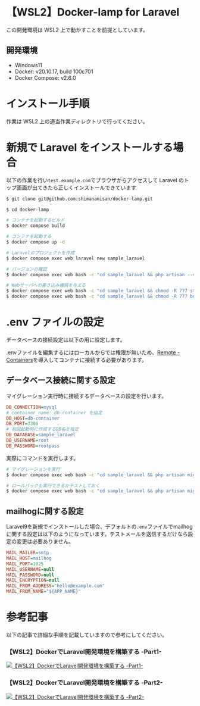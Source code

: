 # 【WSL2】Docker-lamp for Laravel

この開発環境は WSL2 上で動かすことを前提としています。

## 開発環境

- Windows11
- Docker: v20.10.17, build 100c701
- Docker Compose: v2.6.0

# インストール手順

作業は WSL2 上の適当作業ディレクトリで行ってください。

# 新規で Laravel をインストールする場合

以下の作業を行い`test.example.com`でブラウザからアクセスして Laravel のトップ画面が出てきたら正しくインストールできています

```bash
$ git clone git@github.com:shimanamisan/docker-lamp.git

$ cd docker-lamp

# コンテナを起動するビルド
$ docker compose build

# コンテナを起動する
$ docker compose up -d

# Laravelのプロジェクトを作成
$ docker compose exec web laravel new sample_laravel

# バージョンの確認
$ docker compose exec web bash -c "cd sample_laravel && php artisan --version"

# Webサーバへの書き込み権限を与える
$ docker compose exec web bash -c "cd sample_laravel && chmod -R 777 storage"
$ docker compose exec web bash -c "cd sample_laravel && chmod -R 777 bootstrap/cache"
```

# .env ファイルの設定

データベースの接続設定は以下の用に設定します。

.envファイルを編集するにはローカルからでは権限が無いため、[Remote - Containers](https://marketplace.visualstudio.com/items?itemName=ms-vscode-remote.remote-containers)を導入してコンテナに接続する必要があります。

## データベース接続に関する設定

マイグレーション実行時に接続するデータベースの設定を行います。

```ini
DB_CONNECTION=mysql
# container_name: db-container を指定
DB_HOST=db-container
DB_PORT=3306
# 初回起動時に作成するDB名を指定
DB_DATABASE=sample_laravel
DB_USERNAME=root
DB_PASSWORD=rootpass
```

実際にコマンドを実行します。

```bash
# マイグレーションを実行
$ docker compose exec web bash -c "cd sample_laravel && php artisan migrate"

# ロールバックも実行できるかテストしておく
$ docker compose exec web bash -c "cd sample_laravel && php artisan migrate:rollback"
```

## mailhogに関する設定

Laravel9を新規でインストールした場合、デフォルトの`.env`ファイルでmailhogに関する設定は以下のようになっています。テストメールを送信するだけなら設定の変更は必要ありません。

```ini
MAIL_MAILER=smtp
MAIL_HOST=mailhog
MAIL_PORT=1025
MAIL_USERNAME=null
MAIL_PASSWORD=null
MAIL_ENCRYPTION=null
MAIL_FROM_ADDRESS="hello@example.com"
MAIL_FROM_NAME="${APP_NAME}"
```

# 参考記事

以下の記事で詳細な手順を記載していますので参考にしてください。

### 【WSL2】DockerでLaravel開発環境を構築する -Part1-
[![【WSL2】DockerでLaravel開発環境を構築する -Part1-](https://user-images.githubusercontent.com/49751604/197087300-d7246b01-7a7d-4085-a787-b6e867df4bef.jpeg)](https://blog.hn-pgtech.com/2021-10-02/)

### 【WSL2】DockerでLaravel開発環境を構築する -Part2-
[![【WSL2】DockerでLaravel開発環境を構築する -Part2-](https://user-images.githubusercontent.com/49751604/197087300-d7246b01-7a7d-4085-a787-b6e867df4bef.jpeg)](https://blog.hn-pgtech.com/2021-10-09/)